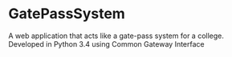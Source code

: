# GatePassSystem
A web application that acts like a gate-pass system for a college. Developed in Python 3.4 using Common Gateway Interface
